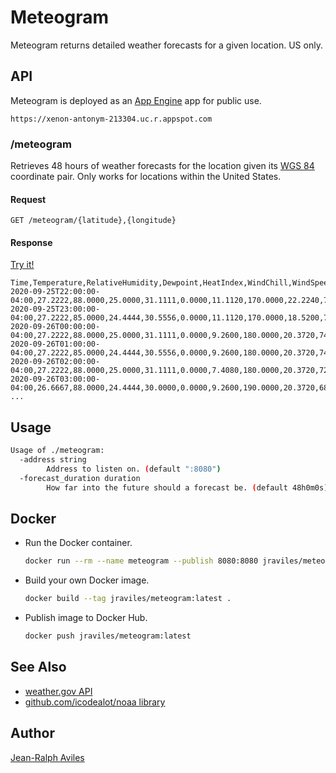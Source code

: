# Meteogram

Meteogram returns detailed weather forecasts for a given location. US only.

## API

Meteogram is deployed as an [App Engine](https://cloud.google.com/appengine)
app for public use.

```http
https://xenon-antonym-213304.uc.r.appspot.com
```

### /meteogram

Retrieves 48 hours of weather forecasts for the location given its
[WGS 84](https://en.wikipedia.org/wiki/World_Geodetic_System) coordinate pair.
Only works for locations within the United States.

#### Request

```http
GET /meteogram/{latitude},{longitude}
```

#### Response

[Try it!](https://xenon-antonym-213304.uc.r.appspot.com/meteogram/24.5465,-81.7974)

```csv
Time,Temperature,RelativeHumidity,Dewpoint,HeatIndex,WindChill,WindSpeed,WindDirection,WindGust,SkyCover,ProbabilityOfPrecipitation
2020-09-25T22:00:00-04:00,27.2222,88.0000,25.0000,31.1111,0.0000,11.1120,170.0000,22.2240,76.0000,24.0000
2020-09-25T23:00:00-04:00,27.2222,85.0000,24.4444,30.5556,0.0000,11.1120,170.0000,18.5200,74.0000,23.0000
2020-09-26T00:00:00-04:00,27.2222,88.0000,25.0000,31.1111,0.0000,9.2600,180.0000,20.3720,74.0000,22.0000
2020-09-26T01:00:00-04:00,27.2222,85.0000,24.4444,30.5556,0.0000,9.2600,180.0000,20.3720,74.0000,21.0000
2020-09-26T02:00:00-04:00,27.2222,88.0000,25.0000,31.1111,0.0000,7.4080,180.0000,20.3720,72.0000,20.0000
2020-09-26T03:00:00-04:00,26.6667,88.0000,24.4444,30.0000,0.0000,9.2600,190.0000,20.3720,68.0000,19.0000
...
```

## Usage

```bash
Usage of ./meteogram:
  -address string
        Address to listen on. (default ":8080")
  -forecast_duration duration
        How far into the future should a forecast be. (default 48h0m0s)
```

## Docker

* Run the Docker container.

  ```bash
  docker run --rm --name meteogram --publish 8080:8080 jraviles/meteogram:latest
  ```

* Build your own Docker image.

  ```bash
  docker build --tag jraviles/meteogram:latest .
  ```

* Publish image to Docker Hub.

  ```bash
  docker push jraviles/meteogram:latest
  ```

## See Also

* [weather.gov API](https://weather-gov.github.io/api/)
* [github.com/icodealot/noaa library](https://github.com/icodealot/noaa)

## Author

[Jean-Ralph Aviles](http://jr.expert)

